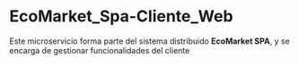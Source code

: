 # EcoMarket_Spa-Cliente_Web
Este microservicio forma parte del sistema distribuido **EcoMarket SPA**, y se encarga de gestionar funcionalidades del cliente
